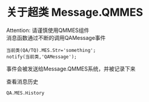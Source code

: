# 关于超类 Message.QMMES

Attention: 请谨慎使用QMMES组件<br>
消息函数通过不断的调用QAMessage事件
```
当前类(QA/TQ).MES.Str='something';
notify(当前类,'QAMessage');
```
事件会被发送给Message.QMMES系统，并被记录下来

查看消息历史
```
QA.MES.History
```